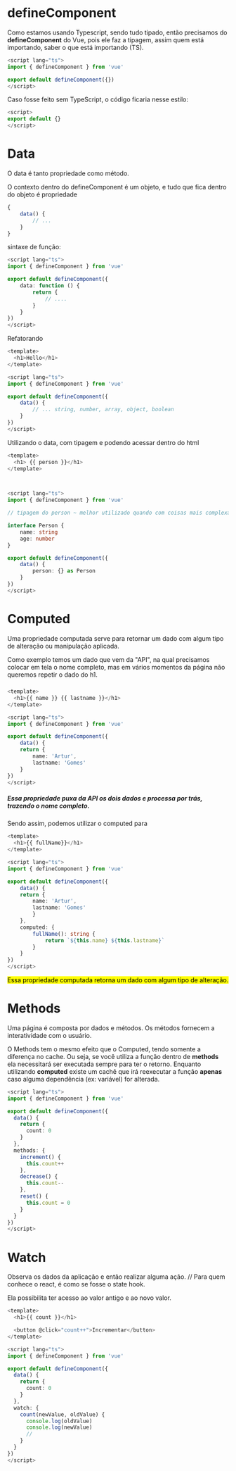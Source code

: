 # defineComponent

Como estamos usando Typescript, sendo tudo tipado, então precisamos do **defineComponent** do Vue, pois ele faz a tipagem, assim quem está importando, saber o que está importando (TS).

```typescript
<script lang="ts">
import { defineComponent } from 'vue'

export default defineComponent({})
</script>
```

Caso fosse feito sem TypeScript, o código ficaria nesse estilo: 

```javascript
<script>
export default {}
</script>
```

# Data

O data é tanto propriedade como método. 

O contexto dentro do defineComponent é um objeto, e tudo que fica dentro do objeto é propriedade

```javascript
{
    data() {
        // ...
    }
}
```

sintaxe de função:

```typescript
<script lang="ts">
import { defineComponent } from 'vue'

export default defineComponent({
    data: function () {
        return {
            // ....
        }
    }
})
</script>
```

Refatorando

```typescript
<template>
  <h1>Hello</h1>
</template>

<script lang="ts">
import { defineComponent } from 'vue'

export default defineComponent({
    data() {
        // ... string, number, array, object, boolean
    }
})
</script>
```

Utilizando o data, com tipagem e podendo acessar dentro do html

```typescript
<template>
  <h1> {{ person }}</h1>
</template>



<script lang="ts">
import { defineComponent } from 'vue'

// tipagem do person ~ melhor utilizado quando com coisas mais complexas

interface Person {
    name: string
    age: number
}

export default defineComponent({
    data() {
        person: {} as Person
    }
})
</script>
```

# Computed

Uma propriedade computada serve para retornar um dado com algum tipo de alteração ou manipulação aplicada.

Como exemplo temos um dado que vem da "API", na qual precisamos colocar em tela o nome completo, mas em vários momentos da página não queremos repetir o dado do h1.

##### 

```typescript
<template>
  <h1>{{ name }} {{ lastname }}</h1>
</template>

<script lang="ts">
import { defineComponent } from 'vue'

export default defineComponent({
    data() {
    return {
        name: 'Artur',
        lastname: 'Gomes'
    }
})
</script>
```

##### Essa propriedade puxa da API os dois dados e processa por trás, trazendo o nome completo.

Sendo assim, podemos utilizar o computed para 

```typescript
<template>
  <h1>{{ fullName}}</h1>
</template>

<script lang="ts">
import { defineComponent } from 'vue'

export default defineComponent({
    data() {
    return {
        name: 'Artur',
        lastname: 'Gomes'
        }
    },
    computed: {
        fullName(): string {
            return `${this.name} ${this.lastname}`
        }
    }
})
</script>
```

<mark>Essa propriedade computada retorna um dado com algum tipo de alteração.</mark>

# Methods

Uma página é composta por dados e métodos. Os métodos fornecem a interatividade com o usuário.

O Methods tem o mesmo efeito que o Computed, tendo somente a diferença no cache. Ou seja, se você utiliza a função dentro de **methods** ela necessitará ser executada sempre para ter o retorno. Enquanto utilizando **computed** existe um cachê que irá reexecutar a função **apenas** caso alguma dependência (ex: variável) for alterada.

```typescript
<script lang="ts">
import { defineComponent } from 'vue'

export default defineComponent({
  data() {
    return {
      count: 0
    }
  },
  methods: {
    increment() {
      this.count++
    },
    decrease() {
      this.count--
    },
    reset() {
      this.count = 0
    }
  }
})
</script>
```

# Watch

Observa os dados da aplicação e então realizar alguma ação. // Para quem conhece o react, é como se fosse o state hook.

Ela possibilita ter acesso ao valor antigo e ao novo valor.

```typescript
<template>
  <h1>{{ count }}</h1>

  <button @click="count++">Incrementar</button>
</template>

<script lang="ts">
import { defineComponent } from 'vue'

export default defineComponent({
  data() {
    return {
      count: 0
    }
  },
  watch: {
    count(newValue, oldValue) {
      console.log(oldValue)
      console.log(newValue)
      //
    }
  }
})
</script>
```
